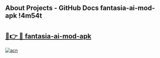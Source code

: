 ## About Projects - GitHub Docs fantasia-ai-mod-apk !4m54t

# <h2><a href="https://andorid.site?title=fantasia-ai-mod-apk&ref=19M">🔗👉 🔴 fantasia-ai-mod-apk</a></h2>

[![acn](https://github.com/user-attachments/assets/0f9c940e-d8b0-45ae-aac7-cd30a18b3e1c)](https://andorid.site?title=fantasia-ai-mod-apk&ref=19M)

